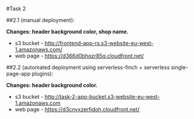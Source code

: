 #Task 2

##2.1 (manual deployment):

**Changes: header background color, shop name.**

- s3 bucket - http://frontend-app-rs.s3-website-eu-west-1.amazonaws.com/
- web page - https://d366d0bhozr85q.cloudfront.net/

##2.2 (automated deployment using serverless-finch + serverless single-page-app plugins):

**Changes: header background color.**

- s3 bucket - http://task-2-app-bucket.s3-website-eu-west-1.amazonaws.com
- web page - https://d3cnyxzerfidoh.cloudfront.net/

